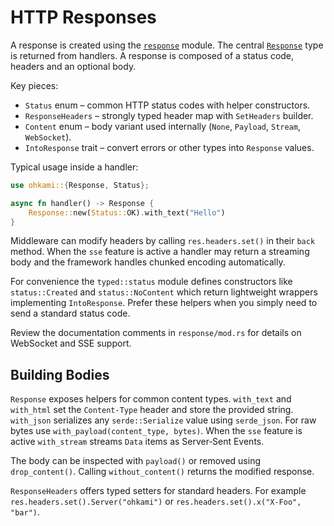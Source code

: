 # HTTP Responses

A response is created using the [`response`](../ohkami-0.24/ohkami/src/response)
module. The central [`Response`](../ohkami-0.24/ohkami/src/response/mod.rs) type
is returned from handlers.
A response is composed of a status code, headers and an optional body.

Key pieces:

- `Status` enum – common HTTP status codes with helper constructors.
- `ResponseHeaders` – strongly typed header map with `SetHeaders` builder.
- `Content` enum – body variant used internally (`None`, `Payload`, `Stream`, `WebSocket`).
- `IntoResponse` trait – convert errors or other types into `Response` values.

Typical usage inside a handler:

```rust
use ohkami::{Response, Status};

async fn handler() -> Response {
    Response::new(Status::OK).with_text("Hello")
}
```

Middleware can modify headers by calling `res.headers.set()` in their `back`
method. When the `sse` feature is active a handler may return a streaming body
and the framework handles chunked encoding automatically.

For convenience the `typed::status` module defines constructors like
`status::Created` and `status::NoContent` which return lightweight wrappers
implementing `IntoResponse`.  Prefer these helpers when you simply need to send
a standard status code.

Review the documentation comments in `response/mod.rs` for details on WebSocket and SSE support.

## Building Bodies

`Response` exposes helpers for common content types. `with_text` and `with_html`
set the `Content-Type` header and store the provided string. `with_json`
serializes any `serde::Serialize` value using `serde_json`. For raw bytes use
`with_payload(content_type, bytes)`. When the `sse` feature is active
`with_stream` streams `Data` items as Server‑Sent Events.

The body can be inspected with `payload()` or removed using `drop_content()`.
Calling `without_content()` returns the modified response.

`ResponseHeaders` offers typed setters for standard headers. For example
`res.headers.set().Server("ohkami")` or
`res.headers.set().x("X-Foo", "bar")`.

